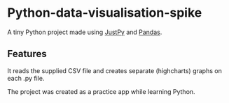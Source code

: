 # Python-data-visualisation-spike

A tiny Python project made using [JustPy](https://justpy.io/) and [Pandas](https://pandas.pydata.org/).

## Features

It reads the supplied CSV file and creates separate (highcharts) graphs on each .py file.

The project was created as a practice app while learning Python.
